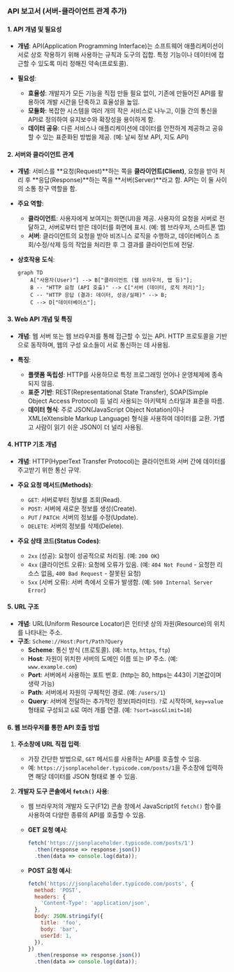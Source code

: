 ### API 보고서 (서버-클라이언트 관계 추가)

#### 1. API 개념 및 필요성

- **개념**: API(Application Programming Interface)는 소프트웨어 애플리케이션이 서로 상호 작용하기 위해 사용하는 규칙과 도구의 집합. 특정 기능이나 데이터에 접근할 수 있도록 미리 정해진 약속(프로토콜).

- **필요성**:
    - **효율성**: 개발자가 모든 기능을 직접 만들 필요 없이, 기존에 만들어진 API를 활용하여 개발 시간을 단축하고 효율성을 높임.
    - **모듈화**: 복잡한 시스템을 여러 개의 작은 서비스로 나누고, 이들 간의 통신을 API로 정의하여 유지보수와 확장성을 용이하게 함.
    - **데이터 공유**: 다른 서비스나 애플리케이션에 데이터를 안전하게 제공하고 공유할 수 있는 표준화된 방법을 제공. (예: 날씨 정보 API, 지도 API)

#### 2. 서버와 클라이언트 관계

- **개념**: 서비스를 **요청(Request)**하는 쪽을 **클라이언트(Client)**, 요청을 받아 처리 후 **응답(Response)**하는 쪽을 **서버(Server)**라고 함. API는 이 둘 사이의 소통 창구 역할을 함.

- **주요 역할**:
    - **클라이언트**: 사용자에게 보여지는 화면(UI)을 제공. 사용자의 요청을 서버로 전달하고, 서버로부터 받은 데이터를 화면에 표시. (예: 웹 브라우저, 스마트폰 앱)
    - **서버**: 클라이언트의 요청을 받아 비즈니스 로직을 수행하고, 데이터베이스 조회/수정/삭제 등의 작업을 처리한 후 그 결과를 클라이언트에 전달.

- **상호작용 도식**:

    ```mermaid
    graph TD
        A["사용자(User)"] --> B["클라이언트 (웹 브라우저, 앱 등)"];
        B -- "HTTP 요청 (API 호출)" --> C["서버 (데이터, 로직 처리)"];
        C -- "HTTP 응답 (결과: 데이터, 성공/실패)" --> B;
        C --> D["데이터베이스"];
    ```

#### 3. Web API 개념 및 특징

- **개념**: 웹 서버 또는 웹 브라우저를 통해 접근할 수 있는 API. HTTP 프로토콜을 기반으로 동작하며, 웹의 구성 요소들이 서로 통신하는 데 사용됨.

- **특징**:
    - **플랫폼 독립성**: HTTP를 사용하므로 특정 프로그래밍 언어나 운영체제에 종속되지 않음.
    - **표준 기반**: REST(Representational State Transfer), SOAP(Simple Object Access Protocol) 등 널리 사용되는 아키텍처 스타일과 표준을 따름.
    - **데이터 형식**: 주로 JSON(JavaScript Object Notation)이나 XML(eXtensible Markup Language) 형식을 사용하여 데이터를 교환. 가볍고 사람이 읽기 쉬운 JSON이 더 널리 사용됨.

#### 4. HTTP 기초 개념

- **개념**: HTTP(HyperText Transfer Protocol)는 클라이언트와 서버 간에 데이터를 주고받기 위한 통신 규약.

- **주요 요청 메서드(Methods)**:
    - `GET`: 서버로부터 정보를 조회(Read).
    - `POST`: 서버에 새로운 정보를 생성(Create).
    - `PUT` / `PATCH`: 서버의 정보를 수정(Update).
    - `DELETE`: 서버의 정보를 삭제(Delete).

- **주요 상태 코드(Status Codes)**:
    - `2xx` (성공): 요청이 성공적으로 처리됨. (예: `200 OK`)
    - `4xx` (클라이언트 오류): 요청에 오류가 있음. (예: `404 Not Found` - 요청한 리소스 없음, `400 Bad Request` - 잘못된 요청)
    - `5xx` (서버 오류): 서버 측에서 오류가 발생함. (예: `500 Internal Server Error`)

#### 5. URL 구조

- **개념**: URL(Uniform Resource Locator)은 인터넷 상의 자원(Resource)의 위치를 나타내는 주소.
- **구조**: `Scheme://Host:Port/Path?Query`
    - **Scheme**: 통신 방식 (프로토콜). (예: `http`, `https`, `ftp`)
    - **Host**: 자원이 위치한 서버의 도메인 이름 또는 IP 주소. (예: `www.example.com`)
    - **Port**: 서버에서 사용하는 포트 번호. (http는 80, https는 443이 기본값이며 생략 가능)
    - **Path**: 서버에서 자원의 구체적인 경로. (예: `/users/1`)
    - **Query**: 서버에 전달하는 추가적인 정보(파라미터). `?`로 시작하며, `key=value` 형태로 구성되고 `&`로 여러 개를 연결. (예: `?sort=asc&limit=10`)

#### 6. 웹 브라우저를 통한 API 호출 방법

1.  **주소창에 URL 직접 입력**:
    - 가장 간단한 방법으로, `GET` 메서드를 사용하는 API를 호출할 수 있음.
    - 예: `https://jsonplaceholder.typicode.com/posts/1`을 주소창에 입력하면 해당 데이터를 JSON 형태로 볼 수 있음.

2.  **개발자 도구 콘솔에서 `fetch()` 사용**:
    - 웹 브라우저의 개발자 도구(F12) 콘솔 창에서 JavaScript의 `fetch()` 함수를 사용하여 다양한 종류의 API를 호출할 수 있음.

    - **GET 요청 예시**:
        ```javascript
        fetch('https://jsonplaceholder.typicode.com/posts/1')
          .then(response => response.json())
          .then(data => console.log(data));
        ```

    - **POST 요청 예시**:
        ```javascript
        fetch('https://jsonplaceholder.typicode.com/posts', {
          method: 'POST',
          headers: {
            'Content-Type': 'application/json',
          },
          body: JSON.stringify({
            title: 'foo',
            body: 'bar',
            userId: 1,
          }),
        })
          .then(response => response.json())
          .then(data => console.log(data));
        ```